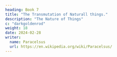 ```yaml
---
heading: Book 7
title: "The Transmutation of Naturall things."
description: "The Nature of Things"
c: "darkgoldenrod"
weight: 18
date: 2024-02-28
writer:
  name: Paracelsus
  url: https://en.wikipedia.org/wiki/Paracelsus/
---
```

